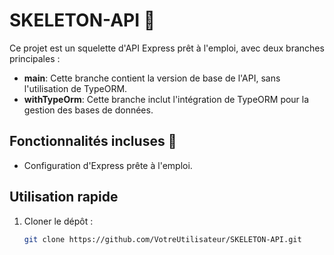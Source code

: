 # SKELETON-API 🦴

Ce projet est un squelette d'API Express prêt à l'emploi, avec deux branches principales :

- **main**: Cette branche contient la version de base de l'API, sans l'utilisation de TypeORM.
- **withTypeOrm**: Cette branche inclut l'intégration de TypeORM pour la gestion des bases de données.

## Fonctionnalités incluses 🚀

- Configuration d'Express prête à l'emploi.

## Utilisation rapide

1. Cloner le dépôt :

   ```bash
   git clone https://github.com/VotreUtilisateur/SKELETON-API.git
